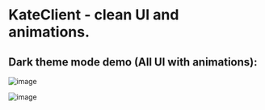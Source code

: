 # KateClient - clean UI and animations.   
## Dark theme mode demo  (All UI with animations):
![image](https://user-images.githubusercontent.com/47351250/158332263-b863dbbc-2cab-4de7-afc6-cf9f58b7a2f7.png)     

![image](https://user-images.githubusercontent.com/47351250/158330981-24efd9cc-32f1-446a-9eb3-173676be8ae9.png)
